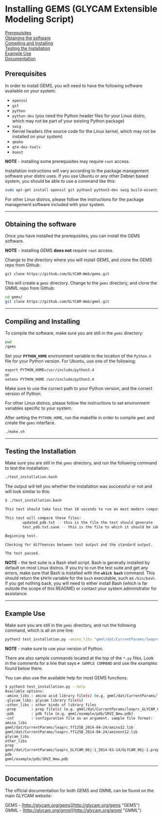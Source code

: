 # Installing GEMS (GLYCAM Extensible Modeling Script)

[Prerequisites](#prerequisites)  
[Obtaining the software](#obtaining-the-software)  
[Compiling and Installing](#compiling-and-installing)  
[Testing the Installation](#testing-the-installation)  
[Example Use](#example-use)  
[Documentation](#documentation)  

## Prerequisites

In order to install GEMS, you will need to have the following software available on your system: 

* `openssl` 
* `git` 
* `python`   
* `python-dev` (you need the Python header files for your Linux distro, which may not be part of your existing Python package)
* `swig` 
* Kernel headers (the source code for the Linux kernel, which may not be installed on your system)
* `qmake`
* `qt4-dev-tools`
* `boost`

**NOTE** - installing some prerequisites may require `root` access.

Installation instructions will vary according to the package management software your distro uses.  If you use Ubuntu or any other Debian based system, you should be able to use a command like this:

```bash
sudo apt-get install openssl git python3 python3-dev swig build-essential qt4-qmake qt4-dev-tools libboost-all-dev 
```
For other Linux distros, please follow the instructions for the package management software included with your system. 

---

## Obtaining the software

Once you have installed the prerequisites, you can install the GEMS software. 

**NOTE** - installing GEMS **does not** require `root` access. 

Change to the directory where you will install GEMS, and clone the GEMS repo from Github: 

`git clone https://github.com/GLYCAM-Web/gems.git`

This will create a *`gems`* directory. Change to the *`gems`* directory, and clone the GMML repo from Github: 

```bash
cd gems/
git clone https://github.com/GLYCAM-Web/gmml.git
```

---

## Compiling and Installing

To compile the software, make sure you are still in the *`gems`* directory: 

```bash
pwd
/gems
```

Set your **`PYTHON_HOME`** environment variable to the location of the `Python.h` file for your Python version. For Ubuntu, use one of the following: 

`export PYTHON_HOME=/usr/include/python3.4`   
or   
`setenv PYTHON_HOME /usr/include/python3.4`  

Make sure to use the correct path to your Python version, and the correct version of Python. 

For other Linux distros, please follow the instructions to set environment variables specific to your system. 

After setting the `PYTHON_HOME`, run the makefile in order to compile `gmml` and create the `gems` interface. 

```bash
./make.sh
```
---

## Testing the Installation

Make sure you are still in the *`gems`* directory, and run the following command to test the installation: 

```bash
./test_installation.bash
```
The output will tell you whether the installation was successful or not and will look similar to this:

```bash
$ ./test_installation.bash

This test should take less than 10 seconds to run on most modern computers.

This test will compare these files:
        updated_pdb.txt -- this is the file the test should generate
        test_pdb.txt.save -- this is the file to which it should be identical

Beginning test.

Checking for diffeences between test output and the standard output.

The test passed.
```        

**NOTE** - the test suite is a Bash shell script. Bash is generally installed by default on most Linux distros. If you try to run the test suite and get any errors, make sure that Bash is installed with the **`which bash`** command. This should return the `$PATH` variable for the `bash` executable, such as `/bin/bash`. If you get nothing back, you will need to either install Bash (which is far outside the scope of this README) or contact your system administrator for assistance. 

---

## Example Use

Make sure you are still in the *`gems`* directory, and run the following command, which is all on one line:   

```bash
python3 test_installation.py -amino_libs "gmml/dat/CurrentParams/leaprc.ff12SB_2014-04-24/amino12.lib","gmml/dat/CurrentParams/leaprc.ff12SB_2014-04-24/aminont12.lib","gmml/dat/CurrentParams/leaprc.ff12SB_2014-04-24/aminoct12.lib" -prep "gmml/dat/CurrentParams/leaprc_GLYCAM_06j-1_2014-03-14/GLYCAM_06j-1.prep" -pdb "gmml/example/pdb/Small_to_test.pdb" > testing.log 2&> testing.error
```
**NOTE** - make sure to use your version of Python. 

There are also sample commands located at the top of the `*.py` files. Look in the comments for a line that says `# SAMPLE COMMAND` and use the examples found below there. 

You can also use the available help for most GEMS functions. 

```bash
$ python3 test_installation.py --help
Available options:
-amino_libs : amino acid library file(s) (e.g. gmml/dat/CurrentParams/leaprc.ff12SB_2014-04-24/amino12.lib)
-glycam_libs: glycam library file(s)
-other_libs : other kinds of library files
-prep       : prep file(s) (e.g. gmml/dat/CurrentParams/leaprc_GLYCAM_06j-1_2014-03-14/GLYCAM_06j-1.prep)
-pdb        : pdb file (e.g. gmml/example/pdb/1RVZ_New.pdb)
-cnf        : configuration file as an argument. sample file format:
amino_libs
gmml/dat/CurrentParams/leaprc.ff12SB_2014-04-24/amino12.lib
gmml/dat/CurrentParams/leaprc.ff12SB_2014-04-24/aminont12.lib
glycam_libs
other_libs
prep
gmml/dat/CurrentParams/leaprc_GLYCAM_06j-1_2014-03-14/GLYCAM_06j-1.prep
pdb
gmml/example/pdb/1RVZ_New.pdb
```

---

## Documentation

The official documentation for both GEMS and GMML can be found on the main GLYCAM website: 

GEMS - [http://glycam.org/gems](http://glycam.org/gems "GEMS")  
GMML - [http://glycam.org/gmml](http://glycam.org/gmml "GMML")

